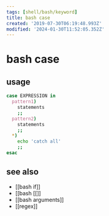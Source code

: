 ```yaml
---
tags: [shell/bash/keyword]
title: bash case
created: '2019-07-30T06:19:48.993Z'
modified: '2024-01-30T11:52:05.352Z'
---
```


# bash case

## usage

```sh
case EXPRESSION in
  pattern1)
    statements 
    ;;
  pattern2)
    statements 
    ;;
  *)
    echo 'catch all'
    ;;
esac
```

## see also

- [[bash if]]
- [[bash [[]]
- [[bash arguments]]
- [[regex]]
